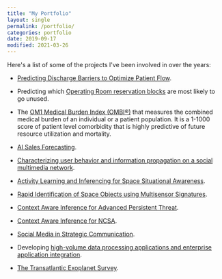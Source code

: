 ```yaml
---
title: "My Portfolio"
layout: single
permalink: /portfolio/
categories: portfolio
date: 2019-09-17
modified: 2021-03-26
---
```


Here's a list of some of the projects I've been involved in over the years:

<!-- FIXME: More from HIQ? -->

* [Predicting Discharge Barriers to Optimize Patient Flow](https://www.hospiq.com/blog/prioritizing-and-processing-discharges-to-better-manage-patient-flow/).

* Predicting which [Operating Room reservation blocks](https://www.hospiq.com/solutions/perioperative/)
  are most likely to go unused.

* The [OM1 Medical Burden Index (OMBI®)](https://www.om1.com/solutions/aipredictivemedicine/ombi/)
  that measures the combined medical burden of an individual or a patient population.
  It is a 1-1000 score of patient level comorbidity
  that is highly predictive of future resource utilization and mortality.

* [AI Sales Forecasting](https://www.insightsquared.com/revenue-intelligence-platform/sales-forecasting/).

* [Characterizing user behavior and information propagation on a social multimedia network](https://doi.org/10.1109/ICMEW.2013.6618395).

* [Activity Learning and Inferencing for Space Situational Awareness](https://www.sbir.gov/sbirsearch/detail/824285).

* [Rapid Identification of Space Objects using Multisensor Signatures](https://www.sbir.gov/sbirsearch/detail/666352).

* [Context Aware Inference for Advanced Persistent Threat](https://www.sbir.gov/sbirsearch/detail/873315).

* [Context Aware Inference for NCSA](https://www.sbir.gov/sbirsearch/detail/685198).

* [Social Media in Strategic Communication](https://www.darpa.mil/program/social-media-in-strategic-communication).

* Developing
  [high-volume data processing applications and enterprise application integration](https://www.abinitio.com/).

* [The Transatlantic Exoplanet Survey](/portfolio/tres.html).
